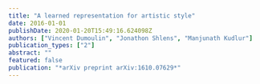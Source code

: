 ```yaml
---
title: "A learned representation for artistic style"
date: 2016-01-01
publishDate: 2020-01-20T15:49:16.624098Z
authors: ["Vincent Dumoulin", "Jonathon Shlens", "Manjunath Kudlur"]
publication_types: ["2"]
abstract: ""
featured: false
publication: "*arXiv preprint arXiv:1610.07629*"
---
```


